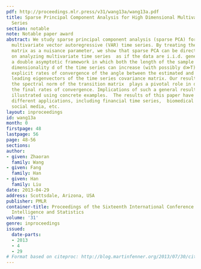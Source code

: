 ```yaml
---
pdf: http://proceedings.mlr.press/v31/wang13a/wang13a.pdf
title: Sparse Principal Component Analysis for High Dimensional Multivariate Time
  Series
section: notable
note: Notable paper award
abstract: We study sparse principal component analysis (sparse PCA) for high dimensional
  multivariate vector autoregressive (VAR) time series. By treating the transition
  matrix as a nuisance parameter, we show that sparse PCA can be directly applied
  on analyzing multivariate time series  as if the data are i.i.d. generated.   Under
  a double asymptotic framework in which both the length of the sample period T and
  dimensionality d of the time series can increase (with possibly d≫T), we provide
  explicit rates of convergence of the angle between the estimated and population
  leading eigenvectors of the time series covariance matrix. Our results suggest that
  the spectral norm of the transition matrix  plays a pivotal role in determining
  the final rates of convergence. Implications of such a general result is further
  illustrated using concrete examples.  The results of this paper have impacts on
  different applications, including financial time series,  biomedical imaging, and
  social media, etc.
layout: inproceedings
id: wang13a
month: 0
firstpage: 48
lastpage: 56
page: 48-56
sections: 
author:
- given: Zhaoran
  family: Wang
- given: Fang
  family: Han
- given: Han
  family: Liu
date: 2013-04-29
address: Scottsdale, Arizona, USA
publisher: PMLR
container-title: Proceedings of the Sixteenth International Conference on Artificial
  Intelligence and Statistics
volume: '31'
genre: inproceedings
issued:
  date-parts:
  - 2013
  - 4
  - 29
# Format based on citeproc: http://blog.martinfenner.org/2013/07/30/citeproc-yaml-for-bibliographies/
---
```

